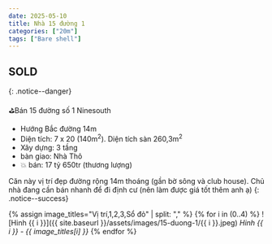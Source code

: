 ```yaml
---
date: 2025-05-10
title: Nhà 15 đường 1
categories: ["20m"]
tags: ["Bare shell"] 
---
```


## SOLD
{: .notice--danger}

⛳️Bán 15 đường số 1 Ninesouth
- Hướng Bắc đường 14m
- Diện tích: 7 x 20 (140m<sup>2</sup>). Diện tích sàn 260,3m<sup>2</sup>
- Xây dựng: 3 tầng
- bàn giao: Nhà Thô
- 💥 bán: 17 tỷ 650tr (thương lượng)

Căn này vị trí đẹp đường rộng 14m thoáng (gần bờ sông và club house). Chủ nhà đang cần bán nhanh để đi định cư (nên làm được giá tốt thêm anh ạ)
{: .notice--success}

{% assign image_titles="Vị trí,1,2,3,Sổ đỏ" | split: "," %}
{% for i in (0..4) %}
![Hinh {{ i }}]({{ site.baseurl }}/assets/images/15-duong-1/{{ i }}.jpeg)
_Hinh {{ i }} - {{ image_titles[i] }}_
{% endfor %}

